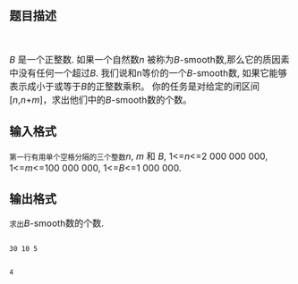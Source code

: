 ## 题目描述

<div>
 <span style="font-size: medium"> </span>
</div>
<div>
 <span style="font-size: medium"><i>B</i> 是一个正整数. 如果一个自然数<i>n</i> 被称为<i>B</i>-smooth数,那么它的质因素中没有任何一个超过<i>B</i>. 我们说和n等价的一个<i>B</i>-smooth数, 如果它能够表示成小于或等于<i>B</i>的正整数乘积。 你的任务是对给定的闭区间[<i>n</i>,<i>n</i>+<i>m</i>]，求出他们中的<i>B</i>-smooth数的个数。</span>
</div>

## 输入格式

<div style="margin: auto 0cm">
 <span style="font-size: medium"><tt>第一行有用单个空格分隔的三个整数</tt><i>n</i>, <i>m</i> 和 <i>B</i>, 1<=<i>n</i><=2 000 000 000, 1<=<i>m</i><=100 000 000, 1<=<i>B</i><=1 000 000. </span>
</div>

## 输出格式

<div>
 <span style="font-size: medium"><tt>求出</tt><i>B</i>-smooth数的个数. </span>
</div>

```input1
30 10 5
```
```output1
4
```
